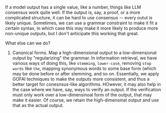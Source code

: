 
If a model output has a single value, like a number, things like LLM consensus work quite well. If the output is, say, a proof, or a more complicated structure,
it can be hard to use consensus -- every outut is likely unique. Sometimes, we can use a grammar constraint to make it fit a certain syntax, in which case
this may make it more likely to produce more non-unique outputs, but I don't anticipate this working that great.

What else can we do?

1. Canonical forms. Map a high-dimensional output to a low-dimensional output by "regularizing" the grammar. In information retrieval, we have various ways of
   doing this, like `stemming`, `lower-case`, removing `stop words` like `the`, mapping synonymous words to some base form (which may be done before or after
   stemming, and so on. Essentially, we apply GOFAI techniques to make the outputs more consistent, and thus a better target for conesnsus-like algorithms.
   HOwever, it may also help in the case where we have, say, ways to verify an output. If the verification must only work over a low-dimensinoal form of the
   output, that may make it easier. Of course, we retain the high-dimensinal output and use that as the actual output.
